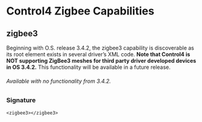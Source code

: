 
# Control4 Zigbee Capabilities


## zigbee3

Beginning with O.S. release 3.4.2, the zigbee3 capability is discoverable as its root element exists in several driver’s XML code. **Note that Control4 is NOT supporting ZigBee3 meshes for third party driver developed devices in OS 3.4.2.** This functionality will be available in a future release.

###### Available with no functionality from 3.4.2.

### Signature

`<zigbee3></zigbee3>`

